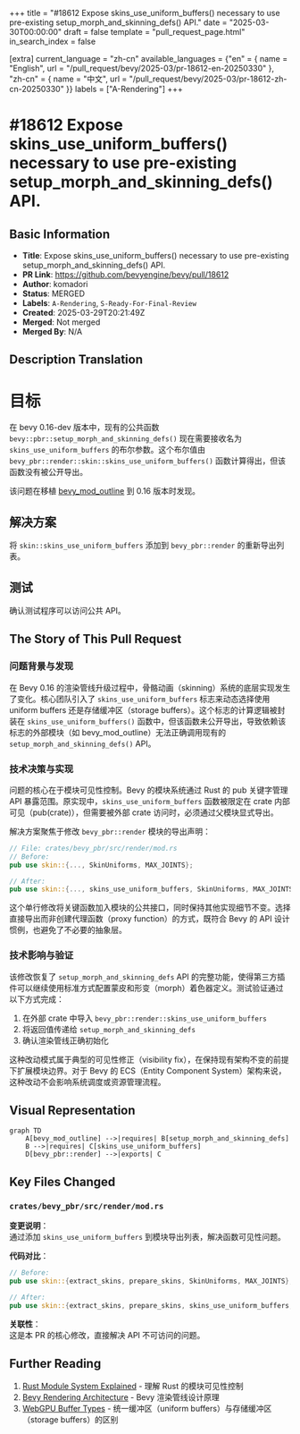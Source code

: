 +++
title = "#18612 Expose skins_use_uniform_buffers() necessary to use pre-existing setup_morph_and_skinning_defs() API."
date = "2025-03-30T00:00:00"
draft = false
template = "pull_request_page.html"
in_search_index = false

[extra]
current_language = "zh-cn"
available_languages = {"en" = { name = "English", url = "/pull_request/bevy/2025-03/pr-18612-en-20250330" }, "zh-cn" = { name = "中文", url = "/pull_request/bevy/2025-03/pr-18612-zh-cn-20250330" }}
labels = ["A-Rendering"]
+++

# #18612 Expose skins_use_uniform_buffers() necessary to use pre-existing setup_morph_and_skinning_defs() API.

## Basic Information
- **Title**: Expose skins_use_uniform_buffers() necessary to use pre-existing setup_morph_and_skinning_defs() API.
- **PR Link**: https://github.com/bevyengine/bevy/pull/18612
- **Author**: komadori
- **Status**: MERGED
- **Labels**: `A-Rendering`, `S-Ready-For-Final-Review`
- **Created**: 2025-03-29T20:21:49Z
- **Merged**: Not merged
- **Merged By**: N/A

## Description Translation
# 目标

在 bevy 0.16-dev 版本中，现有的公共函数 `bevy::pbr::setup_morph_and_skinning_defs()` 现在需要接收名为 `skins_use_uniform_buffers` 的布尔参数。这个布尔值由 `bevy_pbr::render::skin::skins_use_uniform_buffers()` 函数计算得出，但该函数没有被公开导出。

该问题在移植 [bevy_mod_outline](https://github.com/komadori/bevy_mod_outline) 到 0.16 版本时发现。

## 解决方案

将 `skin::skins_use_uniform_buffers` 添加到 `bevy_pbr::render` 的重新导出列表。

## 测试

确认测试程序可以访问公共 API。

## The Story of This Pull Request

### 问题背景与发现
在 Bevy 0.16 的渲染管线升级过程中，骨骼动画（skinning）系统的底层实现发生了变化。核心团队引入了 `skins_use_uniform_buffers` 标志来动态选择使用 uniform buffers 还是存储缓冲区（storage buffers）。这个标志的计算逻辑被封装在 `skins_use_uniform_buffers()` 函数中，但该函数未公开导出，导致依赖该标志的外部模块（如 bevy_mod_outline）无法正确调用现有的 `setup_morph_and_skinning_defs()` API。

### 技术决策与实现
问题的核心在于模块可见性控制。Bevy 的模块系统通过 Rust 的 pub 关键字管理 API 暴露范围。原实现中，`skins_use_uniform_buffers` 函数被限定在 crate 内部可见（pub(crate)），但需要被外部 crate 访问时，必须通过父模块显式导出。

解决方案聚焦于修改 `bevy_pbr::render` 模块的导出声明：

```rust
// File: crates/bevy_pbr/src/render/mod.rs
// Before:
pub use skin::{..., SkinUniforms, MAX_JOINTS};

// After:
pub use skin::{..., skins_use_uniform_buffers, SkinUniforms, MAX_JOINTS};
```

这个单行修改将关键函数加入模块的公共接口，同时保持其他实现细节不变。选择直接导出而非创建代理函数（proxy function）的方式，既符合 Bevy 的 API 设计惯例，也避免了不必要的抽象层。

### 技术影响与验证
该修改恢复了 `setup_morph_and_skinning_defs` API 的完整功能，使得第三方插件可以继续使用标准方式配置蒙皮和形变（morph）着色器定义。测试验证通过以下方式完成：

1. 在外部 crate 中导入 `bevy_pbr::render::skins_use_uniform_buffers`
2. 将返回值传递给 `setup_morph_and_skinning_defs`
3. 确认渲染管线正确初始化

这种改动模式属于典型的可见性修正（visibility fix），在保持现有架构不变的前提下扩展模块边界。对于 Bevy 的 ECS（Entity Component System）架构来说，这种改动不会影响系统调度或资源管理流程。

## Visual Representation

```mermaid
graph TD
    A[bevy_mod_outline] -->|requires| B[setup_morph_and_skinning_defs]
    B -->|requires| C[skins_use_uniform_buffers]
    D[bevy_pbr::render] -->|exports| C
```

## Key Files Changed

### `crates/bevy_pbr/src/render/mod.rs`
**变更说明**：  
通过添加 `skins_use_uniform_buffers` 到模块导出列表，解决函数可见性问题。

**代码对比**：
```rust
// Before:
pub use skin::{extract_skins, prepare_skins, SkinUniforms, MAX_JOINTS};

// After:
pub use skin::{extract_skins, prepare_skins, skins_use_uniform_buffers, SkinUniforms, MAX_JOINTS};
```

**关联性**：  
这是本 PR 的核心修改，直接解决 API 不可访问的问题。

## Further Reading

1. [Rust Module System Explained](https://doc.rust-lang.org/book/ch07-02-defining-modules-to-control-scope-and-privacy.html) - 理解 Rust 的模块可见性控制
2. [Bevy Rendering Architecture](https://bevy-cheatbook.github.io/programming/rendering.html) - Bevy 渲染管线设计原理
3. [WebGPU Buffer Types](https://gpuweb.github.io/gpuweb/#buffer-usage) - 统一缓冲区（uniform buffers）与存储缓冲区（storage buffers）的区别